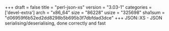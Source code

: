 +++
draft = false
title = "perl-json-xs"
version = "3.03-1"
categories = ['devel-extra']
arch = "x86_64"
size = "86228"
usize = "325698"
sha1sum = "d06959f6b52ed2dd8298b5b695b3f7dbfdad3dce"
+++
JSON::XS - JSON serialising/deserialising, done correctly and fast